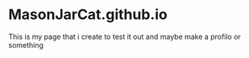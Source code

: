 # MasonJarCat.github.io
This is my page that i create to test it out and maybe make a profilo or something